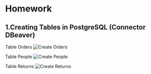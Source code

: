 # Homework

## 1.Creating Tables in PostgreSQL (Connector DBeaver)

Table Orders
![Create Orders](https://user-images.githubusercontent.com/101666279/159480363-849a785c-92cd-4064-9017-0b2f212e32ac.png)

Table People
![Create People](https://user-images.githubusercontent.com/101666279/159480386-aaeb4234-9386-4c50-96f3-7b560eed50ed.png)

Table Returns
![Create Returns](https://user-images.githubusercontent.com/101666279/159480458-c419b1be-975a-4f7e-8383-4a5a3e4c0bd7.png)
